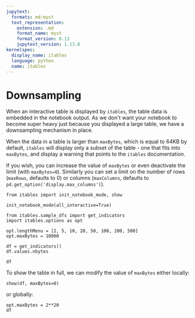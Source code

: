 ```yaml
---
jupytext:
  formats: md:myst
  text_representation:
    extension: .md
    format_name: myst
    format_version: 0.13
    jupytext_version: 1.13.8
kernelspec:
  display_name: itables
  language: python
  name: itables
---
```


# Downsampling

When an interactive table is displayed by `itables`, the table data is embedded in the notebook output. As we don't want your notebook to become super heavy just because you displayed a large table, we have a downsampling mechanism in place.

When the data in a table is larger than `maxBytes`, which is equal to 64KB by default, `itables` will display only a subset of the table - one that fits into `maxBytes`, and display a warning that points to the `itables` documentation.

If you wish, you can increase the value of `maxBytes` or even deactivate the limit (with `maxBytes=0`). Similarly you can set a limit on the number of rows (`maxRows`, defaults to 0) or columns (`maxColumns`, defaults to `pd.get_option('display.max_columns')`).

```{code-cell}
from itables import init_notebook_mode, show

init_notebook_mode(all_interactive=True)
```

```{code-cell}
from itables.sample_dfs import get_indicators
import itables.options as opt

opt.lengthMenu = [2, 5, 10, 20, 50, 100, 200, 500]
opt.maxBytes = 10000

df = get_indicators()
df.values.nbytes
```

```{code-cell}
df
```

To show the table in full, we can modify the value of `maxBytes` either locally:

```{code-cell}
show(df, maxBytes=0)
```

or globally:

```{code-cell}
opt.maxBytes = 2**20
df
```
